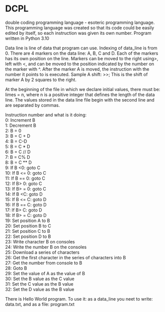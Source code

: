 # DCPL
double coding programming language - esoteric programming language.
This programming language was created so that its code could be easily edited by itself, so each instruction was given its own number.
Program written in Python 3.10

Data line is line of data that program can use. Indexing of data_line is from 0.
There are 4 markers on the data line: A, B, C and D.
Each of the markers has its own position on the line.
Markers can be moved to the right using>,
left with <, and can be moved to the position indicated by the number on the marker with ^.
After the marker A is moved, the instruction with the number it points to is executed.
Sample A shift: >>; This is the shift of marker A by 2 squares to the right.

At the beginning of the file in which we declare initial values, there must be: limes = n, where n is a positive integer that defines the length of the data line.
The values stored in the data line file begin with the second line and are separated by commas.

Instruction number and what is it doing:<br>
0: Increment B<br>
1: Decrement B<br>
2: B = 0<br>
3: B = C + D<br>
4: B = C-D<br>
5: B = C * D<br>
6: B = C // D<br>
7: B = C% D<br>
8: B = C ** D<br>
9: If B <0: goto C<br>
10: If B <= 0: goto C<br>
11: If B == 0: goto C<br>
12: If B> 0: goto C<br>
13: If B> = 0: goto C<br>
14: If B <C: goto D<br>
15: If B <= C: goto D<br>
16: If B == C: goto D<br>
17: If B> C: goto D<br>
18: If B> = C: goto D<br>
19: Set position A to B<br>
20: Set position B to C<br>
21: Set position C to B<br>
22: Set position D to B<br>
23: Write character B on consoles<br>
24: Write the number B on the consoles<br>
25: Download a series of characters<br>
26: Get the first character in the series of characters into B<br>
27: Get the number from console to B<br>
28: Goto B<br>
29: Set the value of A as the value of B<br>
30: Set the B value as the C value<br>
31: Set the C value as the B value<br>
32: Set the D value as the B value<br>

There is Hello World program. To use it: as a data_line you neet to write: data.txt, and as a file: program.txt
